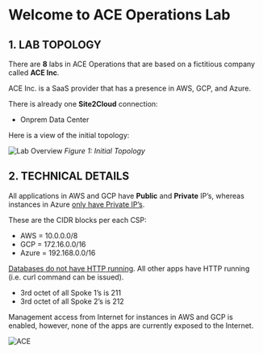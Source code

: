 # Welcome to ACE Operations Lab

## 1. LAB TOPOLOGY
There are **8** labs in ACE Operations that are based on a fictitious company called **ACE Inc**.

ACE Inc. is a SaaS provider that has a presence in AWS, GCP, and Azure.

There is already one **Site2Cloud** connection:

- Onprem Data Center

Here is a view of the initial topology:

![Lab Overview](images/topology-initial.png)
_Figure 1: Initial Topology_

## 2. TECHNICAL DETAILS

All applications in AWS and GCP have **Public** and **Private** IP’s, whereas instances in Azure <ins>only have Private IP’s</ins>.

These are the CIDR blocks per each CSP:


- AWS = 10.0.0.0/8
- GCP = 172.16.0.0/16
- Azure = 192.168.0.0/16

<ins>Databases do not have HTTP running</ins>. All other apps have HTTP running (i.e. curl command can be issued).

- 3rd octet of all Spoke 1’s is 211
- 3rd octet of all Spoke 2’s is 212
     

Management access from Internet for instances in AWS and GCP is enabled, however, none of the apps are currently exposed to the Internet.

![ACE](../../docs/_logos/ace_operations_banner.png)
